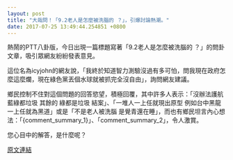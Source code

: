 ```yaml
---
layout: post
title: "大哉問！「9.2老人是怎麼被洗腦的 ？」，引爆討論熱潮。"
date: 2017-07-25 13:49:44.254851 +0800
---
```


熱鬧的PTT八卦版，今日出現一篇標題寫著「9.2老人是怎麼被洗腦的 ？」的問卦文章，吸引眾網友紛紛發表意見。

這位名為icyjohn的網友說，「我終於知道智力測驗沒過有多可怕，問我現在政府怎麼這麼爛，現在綠色黨丟個水球就被抓完全沒自由」，詢問網友建議。

鄉民控制不住對這個問題的回答慾望，積極回覆，其中許多人表示：「沒辦法護航 藍綠都垃圾 其餘的 綠都是垃圾 結案」、「一堆人一上任就現出原型 例如台中黑龍一上任就為黑道」或是「不是老人被洗腦 是覺青還在睡」，而也有鄉民坦言內心想法：「{comment_summary_1}」、「comment_summary_2」，令人激賞。

您心目中的解答，是什麼呢？

<a href = "https://www.ptt.cc/bbs/Gossiping/M.1500936594.A.F38.html">原文連結</a>

